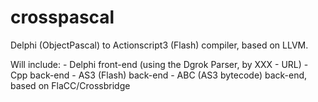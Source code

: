 crosspascal
===========

Delphi (ObjectPascal) to Actionscript3 (Flash) compiler, based on LLVM.

Will include:
	- Delphi front-end (using the Dgrok Parser, by XXX - URL)
	- Cpp back-end
	- AS3 (Flash) back-end
	- ABC (AS3 bytecode) back-end, based on FlaCC/Crossbridge

	
